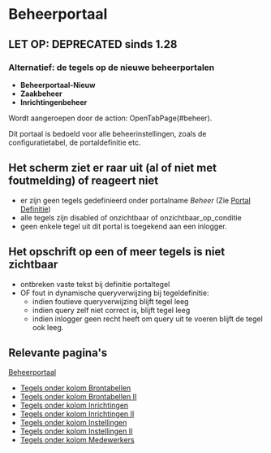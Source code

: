# Beheerportaal

## LET OP: DEPRECATED sinds 1.28
### Alternatief: de tegels op de nieuwe beheerportalen

  - **Beheerportaal-Nieuw**
  - **Zaakbeheer**
  - **Inrichtingenbeheer**

Wordt aangeroepen door de action: OpenTabPage(#beheer).

Dit portaal is bedoeld voor alle beheerinstellingen, zoals de configuratietabel, de portaldefinitie etc.

## Het scherm ziet er raar uit (al of niet met foutmelding) of reageert niet

  - er zijn geen tegels gedefinieerd onder portalname *Beheer* (Zie [Portal Definitie](/docs/instellen_inrichten/portaldefinitie.md))
  - alle tegels zijn disabled of onzichtbaar of onzichtbaar_op_conditie
  - geen enkele tegel uit dit portal is toegekend aan een inlogger.

## Het opschrift op een of meer tegels is niet zichtbaar

  - ontbreken vaste tekst bij definitie portaltegel
  - OF fout in dynamische queryverwijzing bij tegeldefinitie:
    - indien foutieve queryverwijzing blijft tegel leeg
    - indien query zelf niet correct is, blijft tegel leeg
    - indien inlogger geen recht heeft om query uit te voeren blijft de tegel ook leeg.

## Relevante pagina's

[Beheerportaal](/docs/probleemoplossing/portalen_en_moduleschermen/beheerportaal.md)

  - [Tegels onder kolom Brontabellen](/docs/probleemoplossing/portalen_en_moduleschermen/beheerportaal/tegels_onder_kolom_brontabellen.md)
  - [Tegels onder kolom Brontabellen II](/docs/probleemoplossing/portalen_en_moduleschermen/beheerportaal/tegels_onder_kolom_brontabellen_ii.md)
  - [Tegels onder kolom Inrichtingen](/docs/probleemoplossing/portalen_en_moduleschermen/beheerportaal/tegels_onder_kolom_inrichtingen.md)
  - [Tegels onder kolom Inrichtingen II](/docs/probleemoplossing/portalen_en_moduleschermen/beheerportaal/tegels_onder_kolom_inrichtingen_ii.md)
  - [Tegels onder kolom Instellingen](/docs/probleemoplossing/portalen_en_moduleschermen/beheerportaal/tegels_onder_kolom_instellingen.md)
  - [Tegels onder kolom Instellingen II](/docs/probleemoplossing/portalen_en_moduleschermen/beheerportaal/tegels_onder_kolom_instellingen_ii.md)
  - [Tegels onder kolom Medewerkers](/docs/probleemoplossing/portalen_en_moduleschermen/beheerportaal/tegels_onder_kolom_medewerkers.md)

